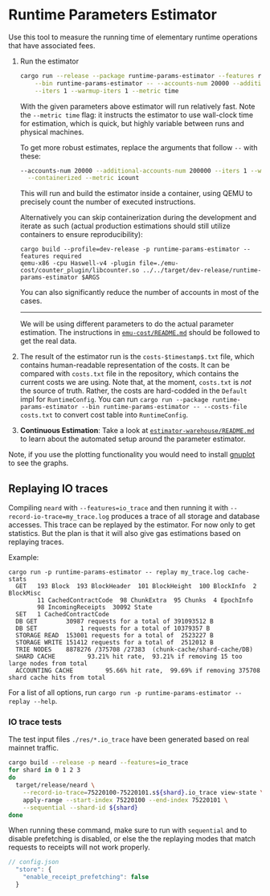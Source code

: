 # Runtime Parameters Estimator

Use this tool to measure the running time of elementary runtime operations that have associated fees.

1. Run the estimator
    ```bash
    cargo run --release --package runtime-params-estimator --features required \
        --bin runtime-params-estimator -- --accounts-num 20000 --additional-accounts-num 200000 \
        --iters 1 --warmup-iters 1 --metric time
    ```

    With the given parameters above estimator will run relatively fast. Note the `--metric time`
    flag: it instructs the estimator to use wall-clock time for estimation, which is quick, but
    highly variable between runs and physical machines.

    To get more robust estimates, replace the arguments that follow `--` with these:

    ```bash
    --accounts-num 20000 --additional-accounts-num 200000 --iters 1 --warmup-iters 1 \
      --containerized --metric icount
    ```

    This will run and build the estimator inside a container, using QEMU to precisely count
    the number of executed instructions.

    Alternatively you can skip containerization during the development and iterate as such (actual
    production estimations should still utilize containers to ensure reproducibility):

    ```
    cargo build --profile=dev-release -p runtime-params-estimator --features required
    qemu-x86 -cpu Haswell-v4 -plugin file=./emu-cost/counter_plugin/libcounter.so ../../target/dev-release/runtime-params-estimator $ARGS
    ```

    You can also significantly reduce the number of accounts in most of the cases.

    ---

    We will be using different parameters to do the actual parameter estimation.
    The instructions in [`emu-cost/README.md`](./emu-cost/README.md) should be followed to get the
    real data.

2. The result of the estimator run is the `costs-$timestamp$.txt` file, which contains human-readable representation of the costs.
   It can be compared with `costs.txt` file in the repository, which contains the current costs we are using.
   Note that, at the moment, `costs.txt` is *not* the source of truth.
   Rather, the costs are hard-codded in the `Default` impl for `RuntimeConfig`.
   You can run `cargo run --package runtime-params-estimator --bin runtime-params-estimator -- --costs-file costs.txt` to convert cost table into `RuntimeConfig`.

3. **Continuous Estimation**: Take a look at [`estimator-warehouse/README.md`](./estimator-warehouse/README.md) to learn about the automated setup around the parameter estimator.

Note, if you use the plotting functionality you would need to install [gnuplot](http://gnuplot.info/) to see the graphs.

## Replaying IO traces

Compiling `neard` with `--features=io_trace` and then running it with
`--record-io-trace=my_trace.log` produces a trace of all storage and database
accesses. This trace can be replayed by the estimator. For now only to get
statistics. But the plan is that it will also give gas estimations based on
replaying traces.

Example:
```
cargo run -p runtime-params-estimator -- replay my_trace.log cache-stats
  GET   193 Block  193 BlockHeader  101 BlockHeight  100 BlockInfo  2 BlockMisc
        11 CachedContractCode  98 ChunkExtra  95 Chunks  4 EpochInfo
        98 IncomingReceipts  30092 State
  SET   1 CachedContractCode
  DB GET        30987 requests for a total of 391093512 B
  DB SET            1 requests for a total of 10379357 B
  STORAGE READ  153001 requests for a total of  2523227 B
  STORAGE WRITE 151412 requests for a total of  2512012 B
  TRIE NODES    8878276 /375708 /27383  (chunk-cache/shard-cache/DB)
  SHARD CACHE         93.21% hit rate,  93.21% if removing 15 too large nodes from total
  ACCOUNTING CACHE         95.66% hit rate,  99.69% if removing 375708 shard cache hits from total
```

For a list of all options, run `cargo run -p runtime-params-estimator -- replay --help`.

### IO trace tests

The test input files `./res/*.io_trace` have been generated based on real mainnet traffic.

```bash
cargo build --release -p neard --features=io_trace
for shard in 0 1 2 3
do
  target/release/neard \
    --record-io-trace=75220100-75220101.s${shard}.io_trace view-state \
    apply-range --start-index 75220100 --end-index 75220101 \
    --sequential --shard-id ${shard}
done
```

When running these command, make sure to run with `sequential` and to disable
prefetching is disabled, or else the the replaying modes that match requests to
receipts will not work properly.

```js
// config.json
  "store": {
    "enable_receipt_prefetching": false
  }
```
